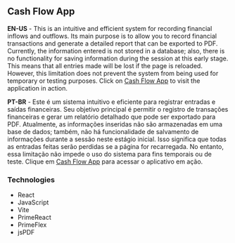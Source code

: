 ## Cash Flow App

**EN-US** -
This is an intuitive and efficient system for recording financial inflows and outflows. Its main purpose is to allow you to record financial transactions and generate a detailed report that can be exported to PDF. Currently, the information entered is not stored in a database; also, there is no functionality for saving information during the session at this early stage. This means that all entries made will be lost if the page is reloaded. However, this limitation does not prevent the system from being used for temporary or testing purposes. Click on [Cash Flow App](https://cash-flow-app-eight.vercel.app/new) to visit the application in action.

**PT-BR** -
Este é um sistema intuitivo e eficiente para registrar entradas e saídas financeiras. Seu objetivo principal é permitir o registro de transações financeiras e gerar um relatório detalhado que pode ser exportado para PDF. Atualmente, as informações inseridas não são armazenadas em uma base de dados; também, não há funcionalidade de salvamento de informações durante a sessão neste estágio inicial. Isso significa que todas as entradas feitas serão perdidas se a página for recarregada. No entanto, essa limitação não impede o uso do sistema para fins temporais ou de teste. Clique em [Cash Flow App](https://cash-flow-app-eight.vercel.app/new) para acessar o aplicativo em ação.

### Technologies
- React
- JavaScript
- Vite
- PrimeReact
- PrimeFlex
- jsPDF
